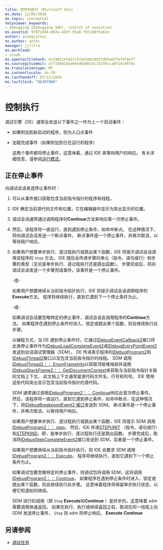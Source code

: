 ```yaml
---
title: 控件的执行 |Microsoft Docs
ms.date: 11/04/2016
ms.topic: conceptual
helpviewer_keywords:
- debugging [Debugging SDK], control of execution
ms.assetid: 97071846-007e-450f-95a6-f072d0f5e61e
author: acangialosi
ms.author: anthc
manager: jillfra
ms.workload:
- vssdk
ms.openlocfilehash: 9c59831efb2fc97ad1bb2891fd93a67fe79f8eff
ms.sourcegitcommit: a77158415da04e9bb8b33c332f6cca8f14c08f8c
ms.translationtype: MT
ms.contentlocale: zh-CN
ms.lasthandoff: 07/15/2020
ms.locfileid: "86387000"
---
```

# <a name="control-of-execution"></a>控制执行
调试引擎（DE）通常会发送以下事件之一作为上一个启动事件：

- 如果附加到新启动的程序，则为入口点事件

- 加载完成事件（如果附加到已在运行的程序）

  这两个事件都将停止事件，这意味着，通过 IDE 来等待用户的响应。 有关详细信息，请参阅[运行模式](../../extensibility/debugger/operational-modes.md)。

## <a name="stopping-event"></a>正在停止事件
 向调试会话发送停止事件时：

1. 可以从事件接口获取包含当前指令指针的程序和线程。

2. IDE 确定当前源代码文件和位置，它在编辑器中显示为突出显示的位置。

3. 调试会话通常通过调用程序的**Continue**方法来响应第一次停止事件。

4. 然后，该程序将一直运行，直到遇到停止条件，如命中断点。 在这种情况下，将向调试会话发送一个断点事件。 断点事件是一个停止事件，并再次取消，以等待用户响应。

5. 如果用户想要单步执行、逐过程执行或跳出某个函数，IDE 将提示调试会话调用该程序的 `Step` 方法。 IDE 随后会传递步骤的单元（指令、语句或行）和步骤的类型（无论是单步执行、逐过程执行还是跳出函数）。 步骤完成后，将向调试会话发送一个步骤完成事件，该事件是一个停止事件。

    -或-

    如果用户想要继续从当前指令指针执行，IDE 将提示调试会话调用程序的**Execute**方法。 程序将继续执行，直到它遇到下一个停止条件为止。

    -或-

    如果调试会话要忽略特定的停止事件，调试会话会调用程序的**Continue**方法。 如果程序在遇到停止条件时进入、锁定或跳出某个函数，则会继续执行此步骤。

   以编程方式，当 DE 遇到停止条件时，它通过[IDebugEventCallback2](../../extensibility/debugger/reference/idebugeventcallback2.md)接口将此类停止事件作为[IDebugLoadCompleteEvent2](../../extensibility/debugger/reference/idebugloadcompleteevent2.md)或[IDebugEntryPointEvent2](../../extensibility/debugger/reference/idebugentrypointevent2.md)发送到会话调试管理器（SDM）。 DE 传递表示程序的[IDebugProgram2](../../extensibility/debugger/reference/idebugprogram2.md)和[IDebugThread2](../../extensibility/debugger/reference/idebugthread2.md)接口以及包含当前指令指针的线程。 SDM 调用[IDebugThread2：： EnumFrameInfo](../../extensibility/debugger/reference/idebugthread2-enumframeinfo.md)以获取顶层堆栈帧并调用[IDebugStackFrame2：： GetDocumentContext](../../extensibility/debugger/reference/idebugstackframe2-getdocumentcontext.md)来获取与当前指令指针关联的文档上下文。 此文档上下文通常是源代码文件名、行号和列号。 IDE 使用这些代码突出显示包含当前指令指针的源代码。

   SDM 通常通过调用[IDebugProgram2：： Continue](../../extensibility/debugger/reference/idebugprogram2-continue.md)响应此首次停止事件。 然后，该程序将一直运行，直到它遇到停止条件，如命中断点，在这种情况下，将[IDebugBreakpointEvent2 接口](../../extensibility/debugger/reference/idebugbreakpointevent2.md)发送到 SDM。 断点事件是一个停止事件，并再次取消，以等待用户响应。

   如果用户想要单步执行、逐过程执行或跳出某个函数，IDE 将提示 SDM 调用[IDebugProgram2：： step](../../extensibility/debugger/reference/idebugprogram2-step.md)。 然后，IDE 传递[STEPUNIT](../../extensibility/debugger/reference/stepunit.md) （指令、语句或行）和[STEPKIND](../../extensibility/debugger/reference/stepkind.md)，即，是单步执行、逐过程执行还是跳出函数。 步骤完成后，取消将[IDebugStepCompleteEvent2](../../extensibility/debugger/reference/idebugstepcompleteevent2.md)接口发送到 SDM，后者是一个停止事件。

   如果用户想要继续从当前指令指针执行，则 IDE 会要求 SDM 调用[IDebugProgram2：： Execute](../../extensibility/debugger/reference/idebugprogram2-execute.md)。 程序将继续执行，直到它遇到下一个停止条件为止。

   如果调试包要忽略特定的停止事件，则调试包将调用 SDM，这将调用[IDebugProgram2：： Continue](../../extensibility/debugger/reference/idebugprogram2-continue.md)。 如果程序在遇到停止条件时进入、锁定或跳出某个函数，则会继续执行此步骤。 这意味着程序将保留单步执行状态，以便它知道如何继续。

   SDM 进行的调用（即 `Step` **Execute**和**Continue** ）是异步的，这意味着 sdm 需要调用快速返回。 如果在执行、执行或继续返回之前，取消在同一线程上向 SDM 发送停止事件， `Step` 则 sdm 将停止响应。 **Execute** **Continue**

## <a name="see-also"></a>另请参阅
- [调试任务](../../extensibility/debugger/debugging-tasks.md)
